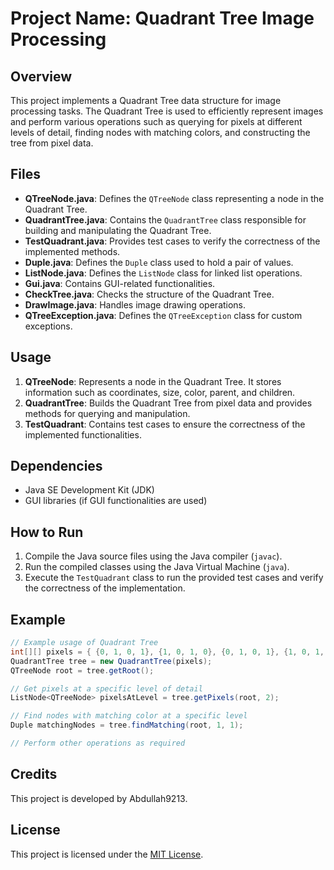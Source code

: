 # Project Name: Quadrant Tree Image Processing

## Overview
This project implements a Quadrant Tree data structure for image processing tasks. The Quadrant Tree is used to efficiently represent images and perform various operations such as querying for pixels at different levels of detail, finding nodes with matching colors, and constructing the tree from pixel data.

## Files
- **QTreeNode.java**: Defines the `QTreeNode` class representing a node in the Quadrant Tree.
- **QuadrantTree.java**: Contains the `QuadrantTree` class responsible for building and manipulating the Quadrant Tree.
- **TestQuadrant.java**: Provides test cases to verify the correctness of the implemented methods.
- **Duple.java**: Defines the `Duple` class used to hold a pair of values.
- **ListNode.java**: Defines the `ListNode` class for linked list operations.
- **Gui.java**: Contains GUI-related functionalities.
- **CheckTree.java**: Checks the structure of the Quadrant Tree.
- **DrawImage.java**: Handles image drawing operations.
- **QTreeException.java**: Defines the `QTreeException` class for custom exceptions.

## Usage
1. **QTreeNode**: Represents a node in the Quadrant Tree. It stores information such as coordinates, size, color, parent, and children.
2. **QuadrantTree**: Builds the Quadrant Tree from pixel data and provides methods for querying and manipulation.
3. **TestQuadrant**: Contains test cases to ensure the correctness of the implemented functionalities.

## Dependencies
- Java SE Development Kit (JDK)
- GUI libraries (if GUI functionalities are used)

## How to Run
1. Compile the Java source files using the Java compiler (`javac`).
2. Run the compiled classes using the Java Virtual Machine (`java`).
3. Execute the `TestQuadrant` class to run the provided test cases and verify the correctness of the implementation.

## Example
```java
// Example usage of Quadrant Tree
int[][] pixels = { {0, 1, 0, 1}, {1, 0, 1, 0}, {0, 1, 0, 1}, {1, 0, 1, 0} };
QuadrantTree tree = new QuadrantTree(pixels);
QTreeNode root = tree.getRoot();

// Get pixels at a specific level of detail
ListNode<QTreeNode> pixelsAtLevel = tree.getPixels(root, 2);

// Find nodes with matching color at a specific level
Duple matchingNodes = tree.findMatching(root, 1, 1);

// Perform other operations as required
```

## Credits
This project is developed by Abdullah9213.

## License
This project is licensed under the [MIT License](LICENSE).
